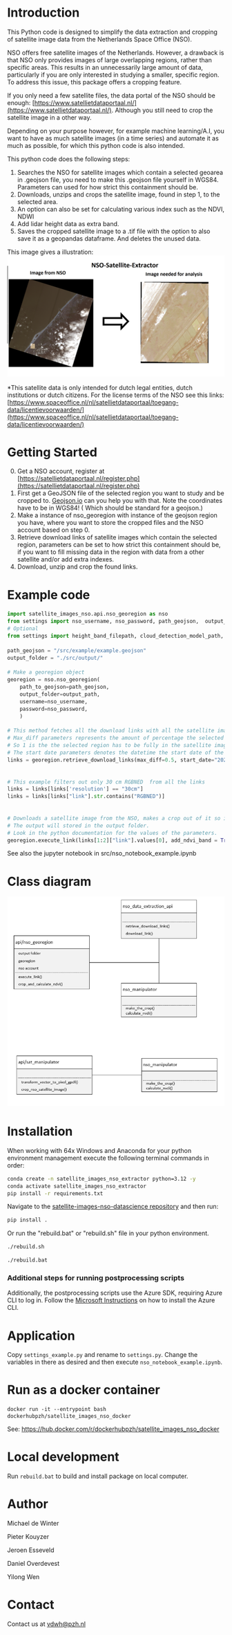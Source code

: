 # Introduction

This Python code is designed to simplify the data extraction and cropping of satellite image data from the Netherlands Space Office (NSO).

NSO offers free satellite images of the Netherlands. However, a drawback is that NSO only provides images of large overlapping regions, rather than specific areas. This results in an unnecessarily large amount of data, particularly if you are only interested in studying a smaller, specific region. To address this issue, this package offers a cropping feature.

If you only need a few satellite files, the data portal of the NSO should be enough: [https://www.satellietdataportaal.nl/](https://www.satellietdataportaal.nl/).
Although you still need to crop the satellite image in a other way.

Depending on your purpose however, for example machine learning/A.I, you want to have as much satellite images (in a time series) and automate it as much as possible, for which this python code is also intended.


This python code does the following steps:

1. Searches the NSO for satellite images which contain a selected geoarea in .geojson file, you need to make this .geojson file yourself in WGS84. Parameters can used for how strict this containment should be.
2. Downloads, unzips and crops the satellite image, found in step 1, to the selected area.
3. An option can also be set for calculating various index such as the NDVI, NDWI
4. Add lidar height data as extra band.
5. Saves the cropped satellite image to a .tif file with the option to also save it as a geopandas dataframe. And deletes the unused data.

This image gives a illustration:
![Alt text](example.png?raw=true "Title")


\*This satellite data is only intended for dutch legal entities, dutch institutions or dutch citizens.
For the license terms of the NSO see this links: [https://www.spaceoffice.nl/nl/satellietdataportaal/toegang-data/licentievoorwaarden/](https://www.spaceoffice.nl/nl/satellietdataportaal/toegang-data/licentievoorwaarden/)

# Getting Started

0. Get a NSO account, register at [https://satellietdataportaal.nl/register.php](https://satellietdataportaal.nl/register.php)
1. First get a GeoJSON file of the selected region you want to study and be cropped to. [Geojson.io](https://geojson.io/#map=8/51.821/5.004) can you help you with that. Note the coordinates have to be in WGS84! ( Which should be standard for a geojson.)
2. Make a instance of nso_georegion with instance of the geojson region you have, where you want to store the cropped files and the NSO account based on step 0.
3. Retrieve download links of satellite images which contain the selected region, parameters can be set to how strict this containment should be, if you want to fill missing data in the region with data from a other satellite and/or add extra indexes.
4. Download, unzip and crop the found links.

# Example code

```python
import satellite_images_nso.api.nso_georegion as nso
from settings import nso_username, nso_password, path_geojson,  output_path
# Optional
from settings import height_band_filepath, cloud_detection_model_path, links_must_contain

path_geojson = "/src/example/example.geojson"
output_folder = "./src/output/"

# Make a georegion object
georegion = nso.nso_georegion(
    path_to_geojson=path_geojson, 
    output_folder=output_path,
    username=nso_username,
    password=nso_password,
    )

# This method fetches all the download links with all the satellite images the NSO has which contain the region in the given geojson.
# Max_diff parameters represents the amount of percentage the selected region has to be in the satellite image.
# So 1 is the the selected region has to be fully in the satellite images while 0.5 donates only 50% of the selected region is in the satellite image.
# The start date parameters denotes the datetime the start date of the satellite images.
links = georegion.retrieve_download_links(max_diff=0.5, start_date="2022-01-01")


# This example filters out only 30 cm RGBNED  from all the links
links = links[links['resolution'] == "30cm"]
links = links[links["link"].str.contains("RGBNED")]


# Downloads a satellite image from the NSO, makes a crop out of it so it fits the geojson region and calculates the NVDI index.
# The output will stored in the output folder.
# Look in the python documentation for the values of the parameters.
georegion.execute_link(links[1:2]["link"].values[0], add_ndvi_band = True)

```

See also the jupyter notebook in src/nso_notebook_example.ipynb

# Class diagram

![Alt text](class_diagram.PNG?raw=true "Title")

# Installation

When working with 64x Windows and Anaconda for your python environment management execute the following terminal commands in order:

```sh
conda create -n satellite_images_nso_extractor python=3.12 -y
conda activate satellite_images_nso_extractor
pip install -r requirements.txt
```

Navigate to the [satellite-images-nso-datascience repository](https://github.com/Provincie-Zuid-Holland/satellite-images-nso-datascience) and then run:

```sh
pip install .
```

Or run the "rebuild.bat" or "rebuild.sh" file in your python environment.
```sh
./rebuild.sh 
```

```sh
./rebuild.bat
```

### Additional steps for running postprocessing scripts

Additionally, the postprocessing scripts use the Azure SDK, requiring Azure CLI to log in. Follow the [Microsoft Instructions](https://learn.microsoft.com/en-us/cli/azure/install-azure-cli) on how to install the Azure CLI.

# Application

Copy `settings_example.py` and rename to `settings.py`. Change the variables in there as desired and then execute `nso_notebook_example.ipynb`.

# Run as a docker container

```console
docker run -it --entrypoint bash dockerhubpzh/satellite_images_nso_docker
```

See: https://hub.docker.com/r/dockerhubpzh/satellite_images_nso_docker

# Local development

Run `rebuild.bat` to build and install package on local computer.

# Author

Michael de Winter

Pieter Kouyzer

Jeroen Esseveld

Daniel Overdevest

Yilong Wen

# Contact

Contact us at vdwh@pzh.nl
